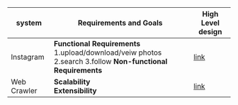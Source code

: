 
| system | Requirements and Goals | High Level design |
| --- | --- | --- |
| Instagram | **Functional Requirements** <br /> 1.upload/download/veiw photos 2.search 3.follow **Non-functional Requirements**|[link](https://www.educative.io/courses/grokking-the-system-design-interview/m2yDVZnQ8lG#div-stylecolorblack-background-colore2f4c7-border-radius5px-padding5px5-high-level-system-designdiv)|
| Web Crawler | **Scalability** <br />  **Extensibility** | [link](https://www.educative.io/courses/grokking-the-system-design-interview/NE5LpPrWrKv#div-stylecolorblack-background-colore2f4c7-border-radius5px-padding5px5-high-level-designcenter) |
